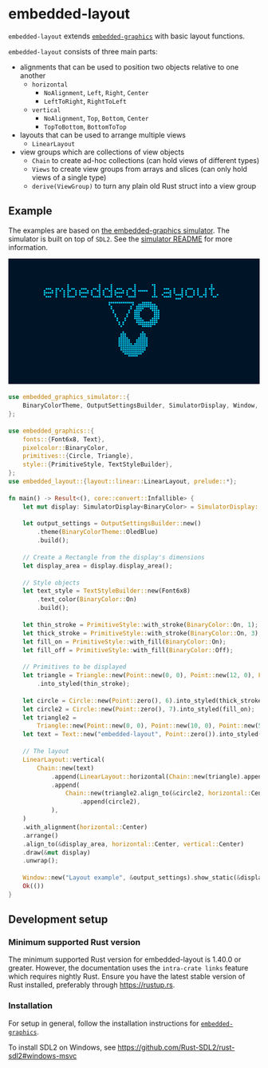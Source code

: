 embedded-layout
===============

`embedded-layout` extends [`embedded-graphics`] with basic layout functions.

`embedded-layout` consists of three main parts:
 - alignments that can be used to position two objects relative to one another
   * `horizontal`
     * `NoAlignment`, `Left`, `Right`, `Center`
     * `LeftToRight`, `RightToLeft`
   * `vertical`
     * `NoAlignment`, `Top`, `Bottom`, `Center`
     * `TopToBottom`, `BottomToTop`
 - layouts that can be used to arrange multiple views
   * `LinearLayout`
 - view groups which are collections of view objects
   * `Chain` to create ad-hoc collections (can hold views of different types)
   * `Views` to create view groups from arrays and slices (can only hold views of a single  type)
   * `derive(ViewGroup)` to turn any plain old Rust struct into a view group

## Example

The examples are based on [the embedded-graphics simulator]. The simulator is built on top of
`SDL2`. See the [simulator README] for more information.

![embedded-layout example](assets/nested-layout-example.png)

```rust
use embedded_graphics_simulator::{
    BinaryColorTheme, OutputSettingsBuilder, SimulatorDisplay, Window,
};

use embedded_graphics::{
    fonts::{Font6x8, Text},
    pixelcolor::BinaryColor,
    primitives::{Circle, Triangle},
    style::{PrimitiveStyle, TextStyleBuilder},
};
use embedded_layout::{layout::linear::LinearLayout, prelude::*};

fn main() -> Result<(), core::convert::Infallible> {
    let mut display: SimulatorDisplay<BinaryColor> = SimulatorDisplay::new(Size::new(128, 64));

    let output_settings = OutputSettingsBuilder::new()
        .theme(BinaryColorTheme::OledBlue)
        .build();

    // Create a Rectangle from the display's dimensions
    let display_area = display.display_area();

    // Style objects
    let text_style = TextStyleBuilder::new(Font6x8)
        .text_color(BinaryColor::On)
        .build();

    let thin_stroke = PrimitiveStyle::with_stroke(BinaryColor::On, 1);
    let thick_stroke = PrimitiveStyle::with_stroke(BinaryColor::On, 3);
    let fill_on = PrimitiveStyle::with_fill(BinaryColor::On);
    let fill_off = PrimitiveStyle::with_fill(BinaryColor::Off);

    // Primitives to be displayed
    let triangle = Triangle::new(Point::new(0, 0), Point::new(12, 0), Point::new(6, 12))
        .into_styled(thin_stroke);

    let circle = Circle::new(Point::zero(), 6).into_styled(thick_stroke);
    let circle2 = Circle::new(Point::zero(), 7).into_styled(fill_on);
    let triangle2 =
        Triangle::new(Point::new(0, 0), Point::new(10, 0), Point::new(5, 8)).into_styled(fill_off);
    let text = Text::new("embedded-layout", Point::zero()).into_styled(text_style);

    // The layout
    LinearLayout::vertical(
        Chain::new(text)
            .append(LinearLayout::horizontal(Chain::new(triangle).append(circle)).arrange())
            .append(
                Chain::new(triangle2.align_to(&circle2, horizontal::Center, vertical::Top))
                    .append(circle2),
            ),
    )
    .with_alignment(horizontal::Center)
    .arrange()
    .align_to(&display_area, horizontal::Center, vertical::Center)
    .draw(&mut display)
    .unwrap();

    Window::new("Layout example", &output_settings).show_static(&display);
    Ok(())
}
```

## Development setup

### Minimum supported Rust version
The minimum supported Rust version for embedded-layout is 1.40.0 or greater. However, the documentation uses the `intra-crate links` feature which requires nightly Rust. Ensure you have the latest stable version of Rust installed, preferably through https://rustup.rs.

### Installation

For setup in general, follow the installation instructions for [`embedded-graphics`].

To install SDL2 on Windows, see https://github.com/Rust-SDL2/rust-sdl2#windows-msvc

[`embedded-graphics`]: https://github.com/jamwaffles/embedded-graphics/
[the embedded-graphics simulator]: https://github.com/jamwaffles/embedded-graphics/tree/master/simulator
[simulator README]: https://github.com/jamwaffles/embedded-graphics/tree/master/simulator#usage-without-sdl2
